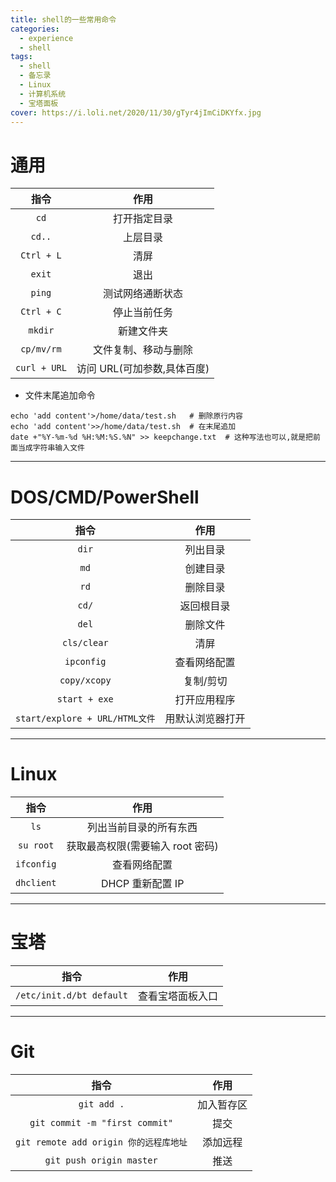 ```yaml
---
title: shell的一些常用命令
categories:
  - experience
  - shell
tags:
  - shell
  - 备忘录
  - Linux
  - 计算机系统
  - 宝塔面板
cover: https://i.loli.net/2020/11/30/gTyr4jImCiDKYfx.jpg
---
```


<!--
 * @Author: Weidows
 * @Date: 2020-09-03 17:35:04
 * @LastEditors: Weidows
 * @LastEditTime: 2020-12-19 23:41:07
 * @FilePath: \Weidowsd:\Game\Demo\Github\Blog-private\source\_posts\experience\shell\shell.md
-->

# 通用

|     指令     |            作用             |
| :----------: | :-------------------------: |
|     `cd`     |        打开指定目录         |
|    `cd..`    |          上层目录           |
|  `Ctrl + L`  |            清屏             |
|    `exit`    |            退出             |
|    `ping`    |      测试网络通断状态       |
|  `Ctrl + C`  |        停止当前任务         |
|   `mkdir`    |         新建文件夹          |
|  `cp/mv/rm`  |    文件复制、移动与删除     |
| `curl + URL` | 访问 URL(可加参数,具体百度) |

- 文件末尾追加命令

```shell
echo 'add content'>/home/data/test.sh   # 删除原行内容
echo 'add content'>>/home/data/test.sh  # 在末尾追加
date +"%Y-%m-%d %H:%M:%S.%N" >> keepchange.txt  # 这种写法也可以,就是把前面当成字符串输入文件
```

---

# DOS/CMD/PowerShell

|              指令              |       作用       |
| :----------------------------: | :--------------: |
|             `dir`              |     列出目录     |
|              `md`              |     创建目录     |
|              `rd`              |     删除目录     |
|             `cd/`              |    返回根目录    |
|             `del`              |     删除文件     |
|          `cls/clear`           |       清屏       |
|           `ipconfig`           |   查看网络配置   |
|          `copy/xcopy`          |    复制/剪切     |
|         `start + exe`          |   打开应用程序   |
| `start/explore + URL/HTML文件` | 用默认浏览器打开 |

---

# Linux

|    指令    |               作用               |
| :--------: | :------------------------------: |
|    `ls`    |      列出当前目录的所有东西      |
| `su root`  | 获取最高权限(需要输入 root 密码) |
| `ifconfig` |           查看网络配置           |
| `dhclient` |         DHCP 重新配置 IP         |

---

# 宝塔

|           指令           |       作用       |
| :----------------------: | :--------------: |
| `/etc/init.d/bt default` | 查看宝塔面板入口 |

---

# Git

|                  指令                  |    作用    |
| :------------------------------------: | :--------: |
|              `git add .`               | 加入暂存区 |
|     `git commit -m "first commit"`     |    提交    |
| `git remote add origin 你的远程库地址` |  添加远程  |
|        `git push origin master`        |    推送    |
